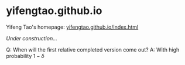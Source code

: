 # yifengtao.github.io
Yifeng Tao's homepage: [yifengtao.github.io/index.html](https://yifengtao.github.io/index.html)

*Under construction...*

Q: When will the first relative completed version come out?
A: With high probability $1-\delta$
